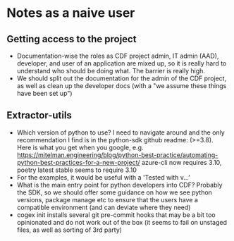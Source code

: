 Notes as a naive user
=====================

## Getting access to the project

- Documentation-wise the roles as CDF project admin, IT admin (AAD), developer, and user of an application are mixed up, so it is really hard to understand who
    should be doing what. The barrier is really high.
- We should split out the documentation for the admin of the CDF project, as well as clean up the developer docs (with a "we assume these things have been set up") 

## Extractor-utils

- Which version of python to use? I need to navigate around and the only recommendation I find is in the python-sdk github readme: (>=3.8). Here is what you get when 
    you google, e.g. https://mitelman.engineering/blog/python-best-practice/automating-python-best-practices-for-a-new-project/ azure-cli now requires 3.10, poetry latest stable seems to require 3.10
- For the examples, it would be useful with a 'Tested with v...'
- What is the main entry point for python developers into CDF? Probably the SDK, so we should offer some guidance on how we see python versions, package manage etc to
    ensure that the users have a compatible environment (and can deviate where they need)
- cogex init installs several git pre-commit hooks that may be a bit too opinionated and do not work out of the box (it seems to fail on unstaged files, as well as sorting
    of 3rd party)
